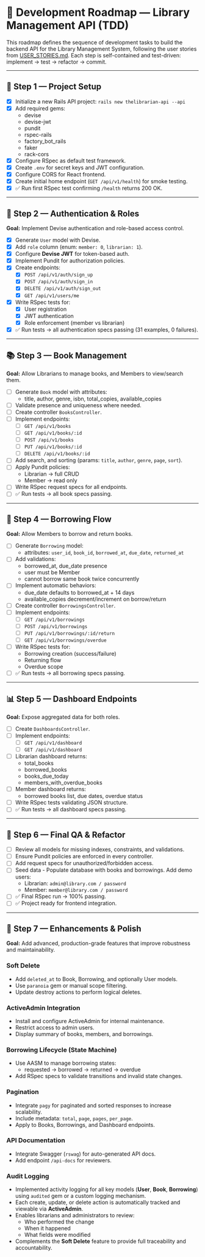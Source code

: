 # 🧭 Development Roadmap — Library Management API (TDD)

This roadmap defines the sequence of development tasks to build the backend API for the Library Management System, following the user stories from [USER_STORIES.md](./USER_STORIES.md).
Each step is self-contained and test-driven: implement → test → refactor → commit.

---

## 🩵 Step 1 — Project Setup
- [x] Initialize a new Rails API project: `rails new thelibrarian-api --api`
- [x] Add required gems:
  - devise
  - devise-jwt
  - pundit
  - rspec-rails
  - factory_bot_rails
  - faker
  - rack-cors
- [x] Configure RSpec as default test framework.
- [x] Create `.env` for secret keys and JWT configuration.
- [x] Configure CORS for React frontend.
- [x] Create initial home endpoint (`GET /api/v1/health`) for smoke testing.
- [x] ✅ Run first RSpec test confirming `/health` returns 200 OK.

---

## 👤 Step 2 — Authentication & Roles
**Goal:** Implement Devise authentication and role-based access control.

- [x] Generate `User` model with Devise.
- [x] Add `role` column (enum: `member: 0`, `librarian: 1`).
- [x] Configure **Devise JWT** for token-based auth.
- [x] Implement Pundit for authorization policies.
- [x] Create endpoints:
  - [x] `POST /api/v1/auth/sign_up`
  - [x] `POST /api/v1/auth/sign_in`
  - [x] `DELETE /api/v1/auth/sign_out`
  - [x] `GET /api/v1/users/me`
- [x] Write RSpec tests for:
  - [x] User registration
  - [x] JWT authentication
  - [x] Role enforcement (member vs librarian)
- [x] ✅ Run tests → all authentication specs passing (31 examples, 0 failures).

---

## 📚 Step 3 — Book Management
**Goal:** Allow Librarians to manage books, and Members to view/search them.

- [ ] Generate `Book` model with attributes:
  - title, author, genre, isbn, total_copies, available_copies
- [ ] Validate presence and uniqueness where needed.
- [ ] Create controller `BooksController`.
- [ ] Implement endpoints:
  - [ ] `GET /api/v1/books`
  - [ ] `GET /api/v1/books/:id`
  - [ ] `POST /api/v1/books`
  - [ ] `PUT /api/v1/books/:id`
  - [ ] `DELETE /api/v1/books/:id`
- [ ] Add search, and sorting (params: `title`, `author`, `genre`, `page`, `sort`).
- [ ] Apply Pundit policies:
  - Librarian → full CRUD
  - Member → read only
- [ ] Write RSpec request specs for all endpoints.
- [ ] ✅ Run tests → all book specs passing.

---

## 📖 Step 4 — Borrowing Flow
**Goal:** Allow Members to borrow and return books.

- [ ] Generate `Borrowing` model:
  - attributes: `user_id`, `book_id`, `borrowed_at`, `due_date`, `returned_at`
- [ ] Add validations:
  - borrowed_at, due_date presence
  - user must be Member
  - cannot borrow same book twice concurrently
- [ ] Implement automatic behaviors:
  - due_date defaults to borrowed_at + 14 days
  - available_copies decrement/increment on borrow/return
- [ ] Create controller `BorrowingsController`.
- [ ] Implement endpoints:
  - [ ] `GET /api/v1/borrowings`
  - [ ] `POST /api/v1/borrowings`
  - [ ] `PUT /api/v1/borrowings/:id/return`
  - [ ] `GET /api/v1/borrowings/overdue`
- [ ] Write RSpec tests for:
  - Borrowing creation (success/failure)
  - Returning flow
  - Overdue scope
- [ ] ✅ Run tests → all borrowing specs passing.

---

## 📊 Step 5 — Dashboard Endpoints
**Goal:** Expose aggregated data for both roles.

- [ ] Create `DashboardsController`.
- [ ] Implement endpoints:
  - [ ] `GET /api/v1/dashboard`
  - [ ] `GET /api/v1/dashboard`
- [ ] Librarian dashboard returns:
  - total_books
  - borrowed_books
  - books_due_today
  - members_with_overdue_books
- [ ] Member dashboard returns:
  - borrowed books list, due dates, overdue status
- [ ] Write RSpec tests validating JSON structure.
- [ ] ✅ Run tests → all dashboard specs passing.

---

## 🧪 Step 6 — Final QA & Refactor
- [ ] Review all models for missing indexes, constraints, and validations.
- [ ] Ensure Pundit policies are enforced in every controller.
- [ ] Add request specs for unauthorized/forbidden access.
- [ ] Seed data - Populate database with books and borrowings. Add demo users:
  - Librarian: `admin@library.com / password`
  - Member: `member@library.com / password`
- [ ] ✅ Final RSpec run → 100% passing.
- [ ] ✅ Project ready for frontend integration.

---

## 🧱 Step 7 — Enhancements & Polish

**Goal:** Add advanced, production-grade features that improve robustness and maintainability.

### Soft Delete
- Add `deleted_at` to Book, Borrowing, and optionally User models.
- Use `paranoia` gem or manual scope filtering.
- Update destroy actions to perform logical deletes.

### ActiveAdmin Integration
- Install and configure ActiveAdmin for internal maintenance.
- Restrict access to admin users.
- Display summary of books, members, and borrowings.

### Borrowing Lifecycle (State Machine)
- Use AASM to manage borrowing states:
  - requested → borrowed → returned → overdue
- Add RSpec specs to validate transitions and invalid state changes.

### Pagination
- Integrate `pagy` for paginated and sorted responses to increase scalability.
- Include metadata: `total`, `page`, `pages`, `per_page`.
- Apply to Books, Borrowings, and Dashboard endpoints.

### API Documentation
- Integrate Swagger (`rswag`) for auto-generated API docs.
- Add endpoint `/api-docs` for reviewers.

### Audit Logging
- Implemented activity logging for all key models (**User**, **Book**, **Borrowing**) using `audited` gem or a custom logging mechanism.
- Each create, update, or delete action is automatically tracked and viewable via **ActiveAdmin**.
- Enables librarians and administrators to review:
  - Who performed the change
  - When it happened
  - What fields were modified
- Complements the **Soft Delete** feature to provide full traceability and accountability.
